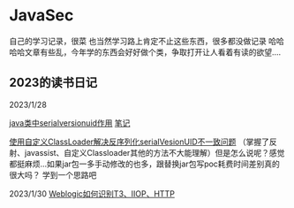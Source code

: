 # JavaSec

自己的学习记录，很菜
也当然学习路上肯定不止这些东西，很多都没做记录
哈哈哈哈文章有些乱，今年学的东西会好好做个类，争取打开让人看着有读的欲望....

## 2023的读书日记

2023/1/28 

[java类中serialversionuid作用](https://www.cnblogs.com/duanxz/p/3511695.html) [笔记](https://github.com/Xsw6/JavaSec/blob/main/JAVA%E5%AE%89%E5%85%A8%E5%AD%A6%E4%B9%A0-JavaBase/serialVersionUID.md)

[使用自定义ClassLoader解决反序列化serialVesionUID不一致问题](https://gv7.me/articles/2020/deserialization-of-serialvesionuid-conflicts-using-a-custom-classloader/) （掌握了反射、javassist、自定义Classloader其他的方法不大能理解）但是怎么说呢？感觉都挺麻烦...如果jar包一多手动修改的也多，跟替换jar包写poc耗费时间差别真的很大吗？ 学到一个思路吧

2023/1/30 [Weblogic如何识别T3、IIOP、HTTP](https://github.com/Xsw6/JavaSec/blob/main/JAVA%E5%AE%89%E5%85%A8%E5%AD%A6%E4%B9%A0-Weblogic/Weblogic%E5%A6%82%E4%BD%95%E8%AF%86%E5%88%ABT3%E3%80%81IIOP%E3%80%81HTTP.md)
